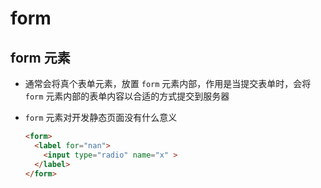 # form

## form 元素

+ 通常会将真个表单元素，放置 `form` 元素内部，作用是当提交表单时，会将 `form` 元素内部的表单内容以合适的方式提交到服务器

+ `form` 元素对开发静态页面没有什么意义

  ```html
  <form>
    <label for="nan">
      <input type="radio" name="x" >
    </label>
  </form>
  ```
